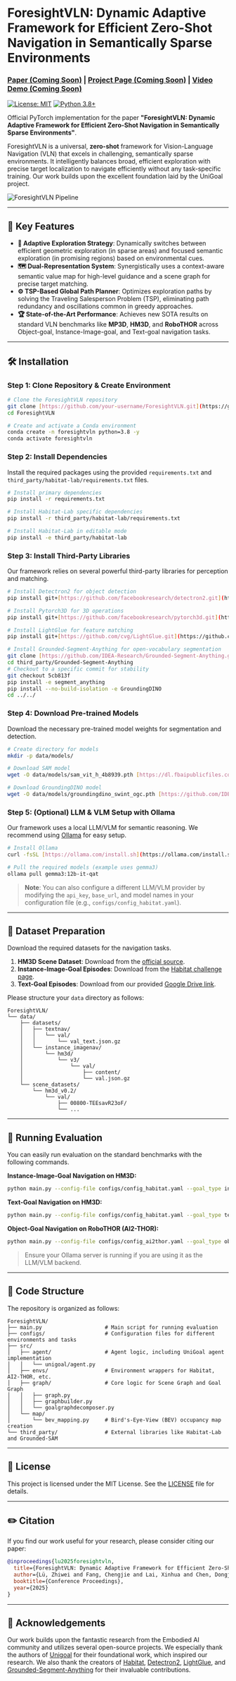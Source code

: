# ForesightVLN: Dynamic Adaptive Framework for Efficient Zero-Shot Navigation in Semantically Sparse Environments

### [Paper (Coming Soon)]() | [Project Page (Coming Soon)]() | [Video Demo (Coming Soon)]()

[![License: MIT](https://img.shields.io/badge/License-MIT-yellow.svg)](#license)
[![Python 3.8+](https://img.shields.io/badge/python-3.8+-blue.svg)](https://www.python.org/downloads/release/python-380/)

Official PyTorch implementation for the paper **"ForesightVLN: Dynamic Adaptive Framework for Efficient Zero-Shot Navigation in Semantically Sparse Environments"**.

ForesightVLN is a universal, **zero-shot** framework for Vision-Language Navigation (VLN) that excels in challenging, semantically sparse environments. It intelligently balances broad, efficient exploration with precise target localization to navigate efficiently without any task-specific training. Our work builds upon the excellent foundation laid by the UniGoal project.

![ForesightVLN Pipeline](assets/pipeline.png)

---

## 🌟 Key Features

-   **🧠 Adaptive Exploration Strategy**: Dynamically switches between efficient geometric exploration (in sparse areas) and focused semantic exploration (in promising regions) based on environmental cues.
-   **🗺️ Dual-Representation System**: Synergistically uses a context-aware semantic value map for high-level guidance and a scene graph for precise target matching.
-   **⚙️ TSP-Based Global Path Planner**: Optimizes exploration paths by solving the Traveling Salesperson Problem (TSP), eliminating path redundancy and oscillations common in greedy approaches.
-   **🏆 State-of-the-Art Performance**: Achieves new SOTA results on standard VLN benchmarks like **MP3D**, **HM3D**, and **RoboTHOR** across Object-goal, Instance-Image-goal, and Text-goal navigation tasks.

---

## 🛠️ Installation

### Step 1: Clone Repository & Create Environment

```bash
# Clone the ForesightVLN repository
git clone [https://github.com/your-username/ForesightVLN.git](https://github.com/your-username/ForesightVLN.git)
cd ForesightVLN

# Create and activate a Conda environment
conda create -n foresightvln python=3.8 -y
conda activate foresightvln
````

### Step 2: Install Dependencies

Install the required packages using the provided `requirements.txt` and `third_party/habitat-lab/requirements.txt` files.

```bash
# Install primary dependencies
pip install -r requirements.txt

# Install Habitat-Lab specific dependencies
pip install -r third_party/habitat-lab/requirements.txt

# Install Habitat-Lab in editable mode
pip install -e third_party/habitat-lab
```

### Step 3: Install Third-Party Libraries

Our framework relies on several powerful third-party libraries for perception and matching.

```bash
# Install Detectron2 for object detection
pip install git+[https://github.com/facebookresearch/detectron2.git](https://github.com/facebookresearch/detectron2.git)

# Install Pytorch3D for 3D operations
pip install git+[https://github.com/facebookresearch/pytorch3d.git](https://github.com/facebookresearch/pytorch3d.git)

# Install LightGlue for feature matching
pip install git+[https://github.com/cvg/LightGlue.git](https://github.com/cvg/LightGlue.git)

# Install Grounded-Segment-Anything for open-vocabulary segmentation
git clone [https://github.com/IDEA-Research/Grounded-Segment-Anything.git](https://github.com/IDEA-Research/Grounded-Segment-Anything.git) third_party/Grounded-Segment-Anything
cd third_party/Grounded-Segment-Anything
# Checkout to a specific commit for stability
git checkout 5cb813f
pip install -e segment_anything
pip install --no-build-isolation -e GroundingDINO
cd ../../
```

### Step 4: Download Pre-trained Models

Download the necessary pre-trained model weights for segmentation and detection.

```bash
# Create directory for models
mkdir -p data/models/

# Download SAM model
wget -O data/models/sam_vit_h_4b8939.pth [https://dl.fbaipublicfiles.com/segment_anything/sam_vit_h_4b8939.pth](https://dl.fbaipublicfiles.com/segment_anything/sam_vit_h_4b8939.pth)

# Download GroundingDINO model
wget -O data/models/groundingdino_swint_ogc.pth [https://github.com/IDEA-Research/GroundingDINO/releases/download/v0.1.0-alpha/groundingdino_swint_ogc.pth](https://github.com/IDEA-Research/GroundingDINO/releases/download/v0.1.0-alpha/groundingdino_swint_ogc.pth)
```

### Step 5: (Optional) LLM & VLM Setup with Ollama

Our framework uses a local LLM/VLM for semantic reasoning. We recommend using [Ollama](https://ollama.com/) for easy setup.

```bash
# Install Ollama
curl -fsSL [https://ollama.com/install.sh](https://ollama.com/install.sh) | sh

# Pull the required models (example uses gemma3)
ollama pull gemma3:12b-it-qat
```

> **Note**: You can also configure a different LLM/VLM provider by modifying the `api_key`, `base_url`, and model names in your configuration file (e.g., `configs/config_habitat.yaml`).

-----

## 💾 Dataset Preparation

Download the required datasets for the navigation tasks.

1.  **HM3D Scene Dataset**: Download from the [official source](https://api.matterport.com/resources/habitat/hm3d-val-habitat-v0.2.tar).
2.  **Instance-Image-Goal Episodes**: Download from the [Habitat challenge page](https://dl.fbaipublicfiles.com/habitat/data/datasets/imagenav/hm3d/v3/instance_imagenav_hm3d_v3.zip).
3.  **Text-Goal Episodes**: Download from our provided [Google Drive link](https://drive.google.com/uc?export=download&id=1KNdv6isX1FDZi4KCVPiECYDxijg9cZ3L).

Please structure your `data` directory as follows:

```
ForesightVLN/
└── data/
    ├── datasets/
    │   ├── textnav/
    │   │   └── val/
    │   │       └── val_text.json.gz
    │   └── instance_imagenav/
    │       └── hm3d/
    │           └── v3/
    │               └── val/
    │                   ├── content/
    │                   └── val.json.gz
    └── scene_datasets/
        └── hm3d_v0.2/
            └── val/
                ├── 00800-TEEsavR23oF/
                └── ...
```

-----

## 🚀 Running Evaluation

You can easily run evaluation on the standard benchmarks with the following commands.

**Instance-Image-Goal Navigation on HM3D:**

```bash
python main.py --config-file configs/config_habitat.yaml --goal_type ins-image
```

**Text-Goal Navigation on HM3D:**

```bash
python main.py --config-file configs/config_habitat.yaml --goal_type text
```

**Object-Goal Navigation on RoboTHOR (AI2-THOR):**

```bash
python main.py --config-file configs/config_ai2thor.yaml --goal_type object
```

> Ensure your Ollama server is running if you are using it as the LLM/VLM backend.

-----

## 🔬 Code Structure

The repository is organized as follows:

```
ForesightVLN/
├── main.py                    # Main script for running evaluation
├── configs/                   # Configuration files for different environments and tasks
├── src/
│   ├── agent/                 # Agent logic, including UniGoal agent implementation
│   │   └── unigoal/agent.py
│   ├── envs/                  # Environment wrappers for Habitat, AI2-THOR, etc.
│   ├── graph/                 # Core logic for Scene Graph and Goal Graph
│   │   ├── graph.py
│   │   ├── graphbuilder.py
│   │   └── goalgraphdecomposer.py
│   └── map/
│       └── bev_mapping.py     # Bird's-Eye-View (BEV) occupancy map creation
└── third_party/               # External libraries like Habitat-Lab and Grounded-SAM
```

-----

## 📜 License

This project is licensed under the MIT License. See the [LICENSE](https://www.google.com/search?q=LICENSE) file for details.

-----

## ✏️ Citation

If you find our work useful for your research, please consider citing our paper:

```bibtex
@inproceedings{lu2025foresightvln,
  title={ForesightVLN: Dynamic Adaptive Framework for Efficient Zero-Shot Navigation in Semantically Sparse Environments},
  author={Lü, Zhiwei and Fang, Chengjie and Lai, Xinhua and Chen, Dongjie and Xu, Jungang},
  booktitle={Conference Proceedings},
  year={2025}
}
```

-----

## 🙏 Acknowledgements

Our work builds upon the fantastic research from the Embodied AI community and utilizes several open-source projects. We especially thank the authors of [Unigoal](https://github.com/bagh2178/UniGoal) for their foundational work, which inspired our research. We also thank the creators of [Habitat](https://aihabitat.org/), [Detectron2](https://github.com/facebookresearch/detectron2), [LightGlue](https://github.com/cvg/LightGlue), and [Grounded-Segment-Anything](https://github.com/IDEA-Research/Grounded-Segment-Anything) for their invaluable contributions.

```
```
